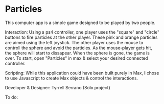 # Particles

This computer app is a simple game designed to be played by two people. 

Interaction:
Using a  ps4 controller, one player uses the "square" and "circle" buttons to fire particles at the other player. These pink and orange particles are aimed using the left joystick. The other player uses the mouse to controll the sphere and avoid the particles. As the mouse-player gets hit, the sphere will start to dissapear. When the sphere is gone, the game is over. To start, open "Particles" in max & select your desired connected controller.

Scripting:
While this application could have been built purely in Max, I chose to use Javascript to create Max objects & control the interactions.

Developer & Designer: Tyrrell Serrano (Solo project)

To do:
